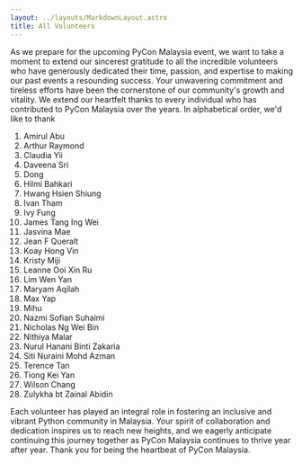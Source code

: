 ```yaml
---
layout: ../layouts/MarkdownLayout.astro
title: All Volunteers
---
```


As we prepare for the upcoming PyCon Malaysia event, we want to take a moment to
extend our sincerest gratitude to all the incredible volunteers who have 
generously dedicated their time, passion, and expertise to making our past 
events a resounding success. 
Your unwavering commitment and tireless efforts have been the cornerstone of our
community's growth and vitality. 
We extend our heartfelt thanks to every individual who has contributed to PyCon 
Malaysia over the years. 
In alphabetical order, we'd like to thank

1. Amirul Abu
2. Arthur Raymond
3. Claudia Yii
4. Daveena Sri
5. Dong
6. Hilmi Bahkari
7. Hwang Hsien Shiung
8. Ivan Tham
9. Ivy Fung
10. James Tang Ing Wei
11. Jasvina Mae
12. Jean F Queralt
13. Koay Hong Vin
14. Kristy Miji
15. Leanne Ooi Xin Ru
16. Lim Wen Yan
17. Maryam Aqilah
18. Max Yap
19. Mihu
20. Nazmi Sofian Suhaimi
21. Nicholas Ng Wei Bin 
22. Nithiya Malar
23. Nurul Hanani Binti Zakaria
24. Siti Nuraini Mohd Azman
25. Terence Tan
26. Tiong Kei Yan
27. Wilson Chang
28. Zulykha bt Zainal Abidin

Each volunteer has played an integral role in fostering an inclusive and vibrant
Python community in Malaysia. 
Your spirit of collaboration and dedication inspires us to reach new heights, 
and we eagerly anticipate continuing this  journey together as PyCon Malaysia 
continues to thrive year after year. 
Thank you for being the heartbeat of PyCon Malaysia.
